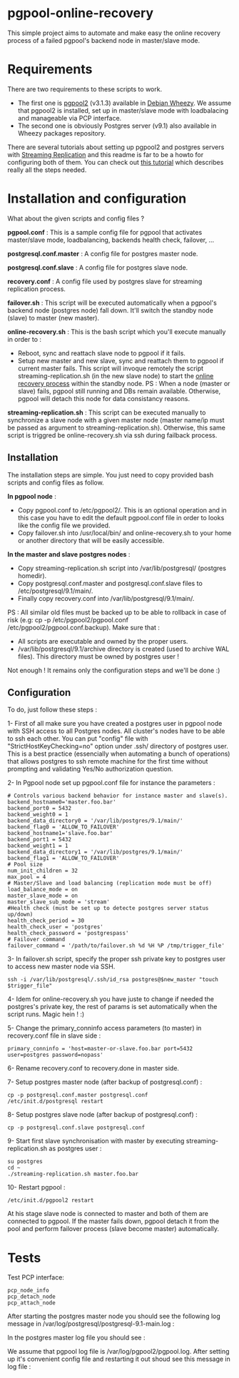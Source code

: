 pgpool-online-recovery
======================

This simple project aims to automate and make easy the online recovery process of a failed pgpool's backend node in master/slave mode.

Requirements
============

There are two requirements to these scripts to work.

* The first one is [pgpool2](http://www.pgpool.net) (v3.1.3) available in [Debian Wheezy](http://packages.debian.org/stable/database/pgpool2). We assume that pgpool2 is installed, set up in master/slave mode with loadbalacing and manageable via PCP interface.
* The second one is obviously Postgres server (v9.1) also available in Wheezy packages repository.

There are several tutorials about setting up pgpool2 and postgres servers with [Streaming Replication](http://wiki.postgresql.org/wiki/Streaming_Replication) and this readme is far to be a howto for configuring both of them. You can check out [this tutorial](https://aricgardner.com/databases/postgresql/pgpool-ii-3-0-5-with-streaming-replication/) which describes really all the steps needed.

Installation and configuration
==============================
What about the given scripts and config files ?

**pgpool.conf** : This is a sample config file for pgpool that activates master/slave mode, loadbalancing, backends health check, failover, ...

**postgresql.conf.master** : A config file for postgres master node.

**postgresql.conf.slave** : A config file for postgres slave node.

**recovery.conf** : A config file used by postgres slave for streaming replication process.

**failover.sh** : This script will be executed automatically when a pgpool's backend node (postgres node) fall down. It'll switch the standby node (slave) to master (new master).

**online-recovery.sh** : This is the bash script which you'll execute manually in order to :
* Reboot, sync and reattach slave node to pgpool if it fails.
* Setup new master and new slave, sync and reattach them to pgpool if current master fails.
This script will invoque remotely the script streaming-replication.sh (in the new slave node) to start the [online recovery process](http://www.postgresql.org/docs/8.1/static/backup-online.html) within the standby node.
PS : When a node (master or slave) fails, pgpool still running and DBs remain available. Otherwise, pgpool will detach this node for data consistancy reasons.

**streaming-replication.sh** : This script can be executed manually to synchronize a slave node with a given master node (master name/ip must be passed as argument to streaming-replication.sh). Otherwise, this same script is triggred be online-recovery.sh via ssh during failback process.

Installation
------------

The installation steps are simple. You just need to copy provided bash scripts and config files as follow.

**In pgpool node** :
* Copy pgpool.conf to /etc/pgpool2/. This is an optional operation and in this case you have to edit the default pgpool.conf file in order to looks like the config file we provided.
* Copy failover.sh into /usr/local/bin/ and online-recovery.sh to your home or another directory that will be easily accessible.

**In the master and slave postgres nodes** :
* Copy streaming-replication.sh script into /var/lib/postgresql/ (postgres homedir).
* Copy postgresql.conf.master and postgresql.conf.slave files to /etc/postgresql/9.1/main/.
* Finally copy recovery.conf into /var/lib/postgresql/9.1/main/.

PS : All similar old files must be backed up to be able to rollback in case of risk (e.g: cp -p /etc/pgpool2/pgpool.conf /etc/pgpool2/pgpool.conf.backup).
Make sure that :
- All scripts are executable and owned by the proper users. 
- /var/lib/postgresql/9.1/archive directory is created (used to archive WAL files). This directory must be owned by postgres user !

Not enough ! It remains only the configuration steps and we'll be done :)

Configuration
-------------

To do, just follow these steps :

1- First of all make sure you have created a postgres user in pgpool node with SSH access to all Postgres nodes. All cluster's nodes have to be able to ssh each other. You can put "config" file with "StrictHostKeyChecking=no" option under .ssh/ directory of postgres user. This is a best practice (essencially when automating a bunch of operations) that allows postgres to ssh remote machine for the first time without prompting and validating Yes/No authorization question.

2- In Pgpool node set up pgpool.conf file for instance the parameters :

	# Controls various backend behavior for instance master and slave(s).
	backend_hostname0='master.foo.bar'
	backend_port0 = 5432
	backend_weight0 = 1
	backend_data_directory0 = '/var/lib/postgres/9.1/main/'
	backend_flag0 = 'ALLOW_TO_FAILOVER'
	backend_hostname1='slave.foo.bar'
	backend_port1 = 5432
	backend_weight1 = 1
	backend_data_directory1 = '/var/lib/postgres/9.1/main/'
	backend_flag1 = 'ALLOW_TO_FAILOVER'
	# Pool size
	num_init_children = 32
	max_pool = 4
	# Master/Slave and load balancing (replication mode must be off)
	load_balance_mode = on
	master_slave_mode = on
	master_slave_sub_mode = 'stream'
	#Health check (must be set up to detecte postgres server status up/down)
	health_check_period = 30
	health_check_user = 'postgres'
	health_check_password = 'postgrespass'
	# Failover command
	failover_command = '/path/to/failover.sh %d %H %P /tmp/trigger_file'
3- In failover.sh script, specify the proper ssh private key to postgres user to access new master  node via SSH.

	ssh -i /var/lib/postgresql/.ssh/id_rsa postgres@$new_master "touch $trigger_file"

4- Idem for online-recovery.sh you have juste to change if needed the postgres's private key, the rest of params is set automatically when the script runs. Magic hein ! :)

5- Change the primary_conninfo access parameters (to master) in recovery.conf file in slave side :

	primary_conninfo = 'host=master-or-slave.foo.bar port=5432 user=postgres password=nopass'

6- Rename recovery.conf to recovery.done in master side.

7- Setup postgres master node (after backup of postgresql.conf) :

	cp -p postgresql.conf.master postgresql.conf
	/etc/init.d/postgresql restart

8- Setup postgres slave node (after backup of postgresql.conf) :

	cp -p postgresql.conf.slave postgresql.conf

9- Start first slave synchronisation with master by executing streaming-replication.sh as postgres user :

	su postgres
	cd ~
	./streaming-replication.sh master.foo.bar

10- Restart pgpool :

	/etc/init.d/pgpool2 restart

At his stage slave node is connected to master and both of them are connected to pgpool. If the master fails down, pgpool detach it from the pool and perform failover process (slave become master) automatically.

Tests
=====
Test PCP interface:

	pcp_node_info
	pcp_detach_node
	pcp_attach_node

After starting the postgres master node you should see the following log message in /var/log/postgresql/postgresql-9.1-main.log :

In the postgres master log file you should see :

We assume that pgpool log file is /var/log/pgpool2/pgpool.log. After setting up it's convenient config file and restarting it out shoud see this message in log file :
	
